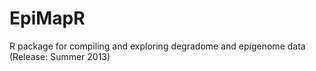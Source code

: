 EpiMapR
=======

R package for compiling and exploring degradome and epigenome data (Release: Summer 2013)